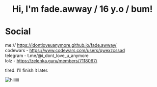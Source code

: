 <h1 align="center">Hi, I'm fade.awway / 16 y.o / bum!</h1>

  # Social
  me:// https://idontloveuanymore.github.io/fade.awway/  
  codewars - https://www.codewars.com/users/qwexzcssad    
  telegram - t.me/@i_dont_love_u_anymore  
  lolz - https://zelenka.guru/members/7118067/    

tired. I'll finish it later.

<img style="text-align: center;" alt="hiiiiii" src="https://github.com/qwexzcssad/qwexzcssad/blob/main/qqas.png">
